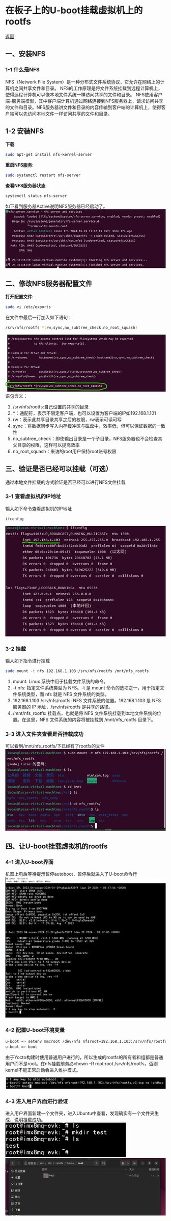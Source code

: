 # 在板子上的U-boot挂载虚拟机上的rootfs

[返回](./Index.md)

## 一、安装NFS

### 1-1 什么是NFS

NFS（Network File System）是一种分布式文件系统协议，它允许在网络上的计算机之间共享文件和目录。
NFS的工作原理是将文件系统挂载到远程计算机上，使得远程计算机可以像本地文件系统一样访问共享的文件和目录。
NFS使用客户端-服务端模型，其中客户端计算机通过网络连接到NFS服务器上，请求访问共享的文件和目录。NFS服务器讲文件和目录的内容传输到客户端的计算机上，使得客户端可以先访问本地文件一样访问共享的文件和目录。

## 1-2 安装NFS

**下载**:

```bash
sudo apt-get install nfs-kernel-server
```

**重启NFS服务**:

```bash
sudo systemctl restart nfs-server
```

**查看NFS服务器状态**:

```bash
systemctl status nfs-server
```

如下看到服务器Active说明NFS服务器已经启动了。
![查看NFS服务器状态](../Photos/Status_of_nfs-server.png)

## 二、修改NFS服务器配置文件

**打开配置文件**:

```bash
sudo vi /etc/exports
```

在文件中最后一行加入如下语句：

```bash
/srv/nfs/rootfs *(rw,sync,no_subtree_check,no_root_squash)
```

![修改配置文件](../Photos/Modify_nfs_config.png)
语句含义：

1. /srv/nfs/rootfs:自己设置的共享的目录
2. *：通配符，表示不限定客户端，也可以设置为客户端的IP如192.168.1.101
3. rw：表示此共享目录共享之后的权限，rw表示可读可写
4. sync：将数据同步写入内存缓冲区与磁盘中，效率低，但可以保证数据的一致性
5. no_subtree_check：即使输出目录是一个子目录，NFS服务器也不会检查其父目录的权限，这样可以提高效率
6. no_root_squash：来访的root用户保持root账号权限

## 三、验证是否已经可以挂载（可选）

通过本地文件挂载的方式验证是否已经可以进行NFS文件挂载

### 3-1 查看虚拟机的IP地址

输入如下命令查看虚拟机的IP地址

```bash
ifconfig
```

![虚拟机IP](../Photos/VM_IP.png)

### 3-2 挂载

输入如下指令进行挂载

```bash
sudo mount -t nfs 192.168.1.103:/srv/nfs/rootfs /mnt/nfs_rootfs
```

1. mount: Linux 系统中用于挂载文件系统的命令。
2. -t nfs: 指定文件系统类型为 NFS。-t 是 mount 命令的选项之一，用于指定文件系统类型，而 nfs 就是 NFS 文件系统的类型。
3. 192.168.1.103:/srv/nfs/rootfs: NFS 文件系统的位置。192.168.1.103 是 NFS 服务器的 IP 地址，/srv/nfs/rootfs 是共享的路径。
4. /mnt/nfs_rootfs: 挂载点，也就是将 NFS 文件系统挂载到本地文件系统的位置。在这里，NFS 文件系统的内容将被挂载到 /mnt/nfs_rootfs 目录下。

### 3-3 进入文件夹查看是否挂载成功

可以看到/mnt/nfs_rootfs/下已经有了rootfs的文件
![挂载成功](../Photos/Mount_success.png)

## 四、让U-boot挂载虚拟机的rootfs

### 4-1 进入U-boot界面

机器上电后等待提示暂停autoboot，暂停后就进入了U-boot命令行
![进入U-boot界面](../Photos/Enter_u-boot.png)

### 4-2 配置U-boot环境变量

```bash
u-boot => setenv mmcroot /dev/nfs nfsroot=192.168.1.103:/srv/nfs/rootfs,v3,tcp rw ip=dhcp
u-boot => boot
```

由于Yocto构建时使用普通用户进行的，所以生成的rootfs的所有者和组都是普通用户而不是root。在nfs挂载前务必chown -R root:root /srv/nfs/rootfs，否则kernel不能正常启动会进入维护模式。

![设置环境变量](../Photos/Boot_config.png)

### 4-3 进入用户界面进行验证

进入用户界面新建一个文件夹，进入Ubuntu中查看，发现确实有一个文件夹生成，说明挂载成功。
![板子的Linux上创建文件夹](../Photos/Test_on_board_linux.png)
![在虚拟机上验证是否成功创建](../Photos/Verify_on_VM.png)
